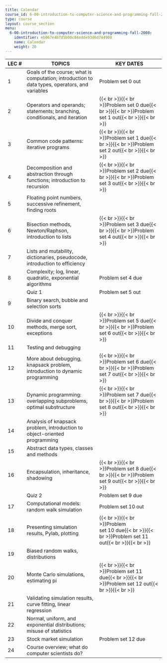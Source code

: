 ```yaml
---
title: Calendar
course_id: 6-00-introduction-to-computer-science-and-programming-fall-2008
type: course
layout: course_section
menu:
  6-00-introduction-to-computer-science-and-programming-fall-2008:
    identifier: eb067e4b7d5b00c84edde93d6d744908
    name: Calendar
    weight: 20
---
```

| LEC # | TOPICS | KEY DATES |
| --- | --- | --- |
| 1 | Goals of the course; what is computation; introduction to data types, operators, and variables | Problem set 0 out |
| 2 | Operators and operands; statements; branching, conditionals, and iteration | {{< br >}}{{< br >}}Problem set 0 due{{< br >}}{{< br >}}Problem set 1 out{{< br >}}{{< br >}} |
| 3 | Common code patterns: iterative programs | {{< br >}}{{< br >}}Problem set 1 due{{< br >}}{{< br >}}Problem set 2 out{{< br >}}{{< br >}} |
| 4 | Decomposition and abstraction through functions; introduction to recursion | {{< br >}}{{< br >}}Problem set 2 due{{< br >}}{{< br >}}Problem set 3 out{{< br >}}{{< br >}} |
| 5 | Floating point numbers, successive refinement, finding roots |   |
| 6 | Bisection methods, Newton/Raphson, introduction to lists | {{< br >}}{{< br >}}Problem set 3 due{{< br >}}{{< br >}}Problem set 4 out{{< br >}}{{< br >}} |
| 7 | Lists and mutability, dictionaries, pseudocode, introduction to efficiency |   |
| 8 | Complexity; log, linear, quadratic, exponential algorithms | Problem set 4 due |
|   | Quiz 1 | Problem set 5 out |
| 9 | Binary search, bubble and selection sorts |   |
| 10 | Divide and conquer methods, merge sort, exceptions | {{< br >}}{{< br >}}Problem set 5 due{{< br >}}{{< br >}}Problem set 6 out{{< br >}}{{< br >}} |
| 11 | Testing and debugging |   |
| 12 | More about debugging, knapsack problem, introduction to dynamic programming | {{< br >}}{{< br >}}Problem set 6 due{{< br >}}{{< br >}}Problem set 7 out{{< br >}}{{< br >}} |
| 13 | Dynamic programming: overlapping subproblems, optimal substructure | {{< br >}}{{< br >}}Problem set 7 due{{< br >}}{{< br >}}Problem set 8 out{{< br >}}{{< br >}} |
| 14 | Analysis of knapsack problem, introduction to object-oriented programming |   |
| 15 | Abstract data types, classes and methods |   |
| 16 | Encapsulation, inheritance, shadowing | {{< br >}}{{< br >}}Problem set 8 due{{< br >}}{{< br >}}Problem set 9 out{{< br >}}{{< br >}} |
|   | Quiz 2 | Problem set 9 due |
| 17 | Computational models: random walk simulation | Problem set 10 out |
| 18 | Presenting simulation results, Pylab, plotting | {{< br >}}{{< br >}}Problem set 10 due{{< br >}}{{< br >}}Problem set 11 out{{< br >}}{{< br >}} |
| 19 | Biased random walks, distributions |   |
| 20 | Monte Carlo simulations, estimating pi | {{< br >}}{{< br >}}Problem set 11 due{{< br >}}{{< br >}}Problem set 12 out{{< br >}}{{< br >}} |
| 21 | Validating simulation results, curve fitting, linear regression |   |
| 22 | Normal, uniform, and exponential distributions; misuse of statistics |   |
| 23 | Stock market simulation | Problem set 12 due |
| 24 | Course overview; what do computer scientists do? |